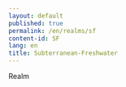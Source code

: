 ```yaml
---
layout: default
published: true
permalink: /en/realms/sf
content-id: SF
lang: en
title: Subterranean-Freshwater
---
```


Realm
